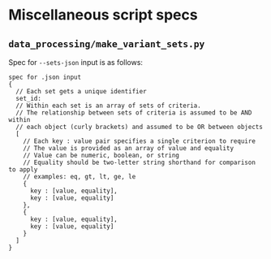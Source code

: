 # Miscellaneous script specs  

## `data_processing/make_variant_sets.py`  

Spec for `--sets-json` input is as follows:  

```
spec for .json input
{
  // Each set gets a unique identifier
  set_id:
  // Within each set is an array of sets of criteria.
  // The relationship between sets of criteria is assumed to be AND within 
  // each object (curly brackets) and assumed to be OR between objects
  [
    // Each key : value pair specifies a single criterion to require
    // The value is provided as an array of value and equality
    // Value can be numeric, boolean, or string
    // Equality should be two-letter string shorthand for comparison to apply
    // examples: eq, gt, lt, ge, le
    {
      key : [value, equality],
      key : [value, equality]
    },
    {
      key : [value, equality],
      key : [value, equality]
    }
  ]
}
```